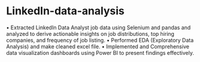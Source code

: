# LinkedIn-data-analysis
•	Extracted LinkedIn Data Analyst job data using Selenium and pandas and analyzed  to derive actionable insights on job distributions, top hiring companies, and frequency of job listing.
•	Performed EDA (Exploratory Data Analysis) and make cleaned excel file.
•	Implemented and Comprehensive data visualization dashboards using Power BI to present findings effectively. 
